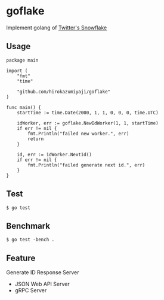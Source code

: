 # goflake
Implement golang of [Twitter's Snowflake](https://github.com/twitter/snowflake)

Usage
---

```
package main

import (
	"fmt"
	"time"

	"github.com/hirokazumiyaji/goflake"
)

func main() {
	startTime := time.Date(2000, 1, 1, 0, 0, 0, time.UTC)

	idWorker, err := goflake.NewIdWorker(1, 1, startTime)
	if err != nil {
		fmt.Println("failed new worker.", err)
		return
	}

	id, err := idWorker.NextId()
	if err != nil {
		fmt.Println("failed generate next id.", err)
	}
}
```

Test
---

```
$ go test
```

Benchmark
---

```
$ go test -bench .
```

Feature
---

Generate ID Response Server
* JSON Web API Server
* gRPC Server
